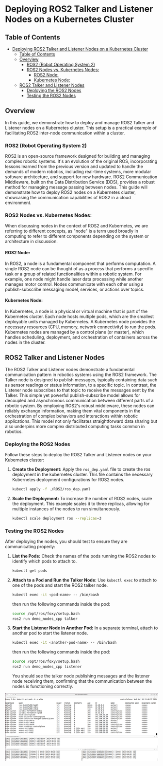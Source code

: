 # Deploying ROS2 Talker and Listener Nodes on a Kubernetes Cluster

## Table of Contents

- [Deploying ROS2 Talker and Listener Nodes on a Kubernetes Cluster](#deploying-ros2-talker-and-listener-nodes-on-a-kubernetes-cluster)
  - [Table of Contents](#table-of-contents)
  - [Overview](#overview)
    - [ROS2 (Robot Operating System 2)](#ros2-robot-operating-system-2)
    - [ROS2 Nodes vs. Kubernetes Nodes:](#ros2-nodes-vs-kubernetes-nodes)
      - [ROS2 Node:](#ros2-node)
      - [Kubernetes Node:](#kubernetes-node)
  - [ROS2 Talker and Listener Nodes](#ros2-talker-and-listener-nodes)
    - [Deploying the ROS2 Nodes](#deploying-the-ros2-nodes)
    - [Testing the ROS2 Nodes](#testing-the-ros2-nodes)

## Overview

In this guide, we demonstrate how to deploy and manage ROS2 Talker and Listener nodes on a Kubernetes cluster. This setup is a practical example of facilitating ROS2 inter-node communication within a cluster.

### ROS2 (Robot Operating System 2) 

ROS2 is an open-source framework designed for building and managing complex robotic systems. It's an evolution of the original ROS, incorporating lessons learned from the previous version and updated to handle the demands of modern robotics, including real-time systems, more modular software architecture, and support for new hardware. ROS2 Communication Middleware, built on the Data Distribution Service (DDS), provides a robust method for managing message passing between nodes. This guide will demonstrate how to deploy ROS2 nodes on a Kubernetes cluster, showcasing the communication capabilities of ROS2 in a cloud environment.

### ROS2 Nodes vs. Kubernetes Nodes:

When discussing nodes in the context of ROS2 and Kubernetes, we are referring to different concepts, as "node" is a term used broadly in computing to refer to different components depending on the system or architecture in discussion.

#### ROS2 Node:

In ROS2, a node is a fundamental component that performs computation. A single ROS2 node can be thought of as a process that performs a specific task or a group of related functionalities within a robotic system. For example, one node might handle laser data processing while another manages motor control. Nodes communicate with each other using a publish-subscribe messaging model, services, or actions over topics.

#### Kubernetes Node:

In Kubernetes, a node is a physical or virtual machine that is part of the Kubernetes cluster. Each node hosts multiple pods, which are the smallest deployable units managed by Kubernetes. A Kubernetes node provides the necessary resources (CPU, memory, network connectivity) to run the pods. Kubernetes nodes are managed by a control plane (or master), which handles scheduling, deployment, and orchestration of containers across the nodes in the cluster.


## ROS2 Talker and Listener Nodes

The ROS2 Talker and Listener nodes demonstrate a fundamental communication pattern in robotics systems using the ROS2 framework. The Talker node is designed to publish messages, typically containing data such as sensor readings or status information, to a specific topic. In contrast, the Listener node subscribes to that topic to receive the messages sent by the Talker. This simple yet powerful publish-subscribe model allows for decoupled and asynchronous communication between different parts of a robotic system. By employing ROS2's robust middleware, these nodes can reliably exchange information, making them vital components in the orchestration of complex behaviors and interactions within robotic applications. This model not only facilitates straightforward data sharing but also underpins more complex distributed computing tasks common in robotics.

### Deploying the ROS2 Nodes

Follow these steps to deploy the ROS2 Talker and Listener nodes on your Kubernetes cluster:

1. **Create the Deployment:**
   Apply the `ros_dep.yaml` file to create the ros deployment in the kubernetes cluster. This file contains the necessary Kubernetes deployment configurations for ROS2 nodes.

    ```bash
    kubectl apply -f ./ROS2/ros_dep.yaml
    ```

2. **Scale the Deployment:**
   To increase the number of ROS2 nodes, scale the deployment. This example scales it to three replicas, allowing for multiple instances of the nodes to run simultaneously.

    ```bash
    kubectl scale deployment ros --replicas=3
    ```

### Testing the ROS2 Nodes

After deploying the nodes, you should test to ensure they are communicating properly:

1. **List the Pods:**
   Check the names of the pods running the ROS2 nodes to identify which pods to attach to.

    ```bash
    kubectl get pods
    ```

2. **Attach to a Pod and Run the Talker Node:**
   Use `kubectl exec` to attach to one of the pods and start the ROS2 talker node.

    ```bash
    kubectl exec -it <pod-name> -- /bin/bash
    ```
    then run the following commands inside the pod:
    ```bash
    source /opt/ros/foxy/setup.bash
    ros2 run demo_nodes_cpp talker
    ```

3. **Start the Listener Node in Another Pod:**
   In a separate terminal, attach to another pod to start the listener node.

    ```bash
    kubectl exec -it <another-pod-name> -- /bin/bash
    ```

    then run the following commands inside the pod:
    
    ```bash 
    source /opt/ros/foxy/setup.bash
    ros2 run demo_nodes_cpp listener
    ```

   You should see the talker node publishing messages and the listener node receiving them, confirming that the communication between the nodes is functioning correctly.

![Architecture Diagram](../images/cmd.png)

